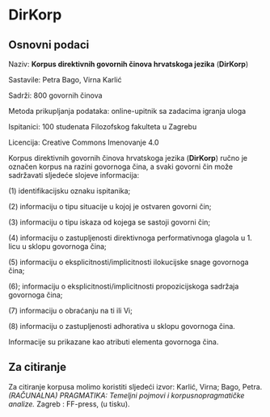 # DirKorp

## Osnovni podaci
Naziv: **Korpus direktivnih govornih činova hrvatskoga jezika** (**DirKorp**)

Sastavile: Petra Bago, Virna Karlić

Sadrži: 800 govornih činova

Metoda prikupljanja podataka: online-upitnik sa zadacima igranja uloga

Ispitanici: 100 studenata Filozofskog fakulteta u Zagrebu

Licencija: Creative Commons Imenovanje 4.0


Korpus direktivnih govornih činova hrvatskoga jezika (**DirKorp**) ručno je označen korpus na razini govornoga čina, a svaki govorni čin može sadržavati sljedeće slojeve informacija:

(1) identifikacijsku oznaku ispitanika;

(2) informaciju o tipu situacije u kojoj je ostvaren govorni čin;

(3) informaciju o tipu iskaza od kojega se sastoji govorni čin;

(4) informaciju o zastupljenosti direktivnoga performativnoga glagola u 1. licu u sklopu govornoga čina;

(5) informaciju o eksplicitnosti/implicitnosti ilokucijske snage govornoga čina;

(6); informaciju o eksplicitnosti/implicitnosti propozicijskoga sadržaja govornoga čina;

(7) informaciju o obraćanju na ti ili Vi;

(8) informaciju o zastupljenosti adhorativa u sklopu govornoga čina.

Informacije su prikazane kao atributi elementa govornoga čina.

## Za citiranje
Za citiranje korpusa molimo koristiti sljedeći izvor: Karlić, Virna; Bago, Petra. *(RAČUNALNA) PRAGMATIKA: Temeljni pojmovi i korpusnopragmatičke analize.* Zagreb : FF-press, (u tisku).
